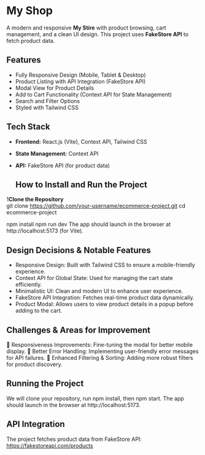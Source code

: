 # My Shop
A modern and responsive **My Stire** with product browsing, cart management, and a clean UI design. This project uses **FakeStore API** to fetch product data.

##  Features

- Fully Responsive Design (Mobile, Tablet & Desktop)  
- Product Listing with API Integration (FakeStore API)  
- Modal View for Product Details  
- Add to Cart Functionality (Context API for State Management)  
- Search and Filter Options  
- Styled with Tailwind CSS  

## Tech Stack

- **Frontend:** React.js (Vite), Context API, Tailwind CSS  
- **State Management:** Context API  
- **API:** FakeStore API (for product data)

  ## How to Install and Run the Project

1️**Clone the Repository**  
git clone https://github.com/your-username/ecommerce-project.git
cd ecommerce-project

npm install
npm run dev
The app should launch in the browser at http://localhost:5173 (for Vite).

## Design Decisions & Notable Features
- Responsive Design: Built with Tailwind CSS to ensure a mobile-friendly experience.
- Context API for Global State: Used for managing the cart state efficiently.
- Minimalistic UI: Clean and modern UI to enhance user experience.
- FakeStore API Integration: Fetches real-time product data dynamically.
- Product Modal: Allows users to view product details in a popup before adding to the cart.

## Challenges & Areas for Improvement
🔹 Responsiveness Improvements: Fine-tuning the modal for better mobile display.
🔹 Better Error Handling: Implementing user-friendly error messages for API failures.
🔹 Enhanced Filtering & Sorting: Adding more robust filters for product discovery.

## Running the Project
We will clone your repository, run npm install, then npm start.
The app should launch in the browser at http://localhost:5173.

## API Integration
The project fetches product data from FakeStore API:
https://fakestoreapi.com/products
